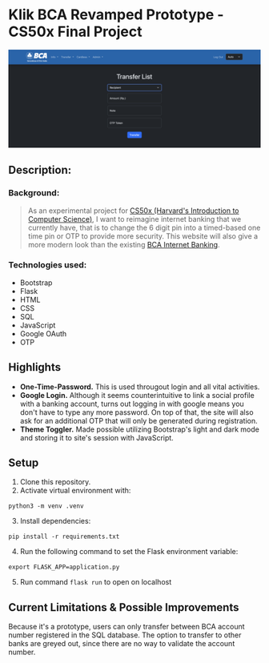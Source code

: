 # Klik BCA Revamped Prototype - CS50x Final Project
![Transfer List Page](/assets/md/trf_page.png)

## Description:

### Background:
> As an experimental project for [CS50x (Harvard's Introduction to Computer Science)](https://cs50.harvard.edu/x/2023/), I want to reimagine internet banking that we currently have, that is to change the 6 digit pin into a timed-based one time pin or OTP to provide more security. This website will also give a more modern look than the existing [BCA Internet Banking](https://www.klikbca.com/).

### Technologies used:
* Bootstrap
* Flask
* HTML
* CSS
* SQL
* JavaScript
* Google OAuth
* OTP

## Highlights
* __One-Time-Password.__ This is used througout login and all vital activities.
* __Google Login.__ Although it seems counterintuitive to link a social profile with a banking account, turns out logging in with google means you don't have to type any more password. On top of that, the site will also ask for an additional OTP that will only be generated during registration.
* __Theme Toggler.__ Made possible utilizing Bootstrap's light and dark mode and storing it to site's session with JavaScript.

## Setup
1. Clone this repository.
2. Activate virtual environment with: 
```
python3 -m venv .venv
```
3. Install dependencies: 
```
pip install -r requirements.txt
```
4. Run the following command to set the Flask environment variable:
```
export FLASK_APP=application.py
```
5. Run command `flask run` to open on localhost

## Current Limitations & Possible Improvements
Because it's a prototype, users can only transfer between BCA account number registered in the SQL database. The option to transfer to other banks are greyed out, since there are no way to validate the account number.